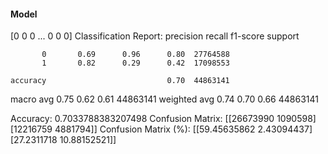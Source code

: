 #### Model
[0 0 0 ... 0 0 0]
Classification Report:
              precision    recall  f1-score   support

           0       0.69      0.96      0.80  27764588
           1       0.82      0.29      0.42  17098553

    accuracy                           0.70  44863141
   macro avg       0.75      0.62      0.61  44863141
weighted avg       0.74      0.70      0.66  44863141

Accuracy: 0.7033788383207498
Confusion Matrix:
[[26673990  1090598]
 [12216759  4881794]]
Confusion Matrix (%):
[[59.45635862  2.43094437]
 [27.2311718  10.88152521]]
